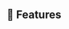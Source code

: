 ## 🧩 Features

<!-- 
::steps

### ✅ Product (Create, Delete , Update, Show)
### ✅ Category (create, Delete, Update, Show)
### ✅ Brand (Create, Delete, Update, Show)
### ✅ Cart (Create, Delete, Update, Show)
### ✅ Wish (Create, Delete, Update, Show) 
### ✅ Cart Count
### ✅ Wish Count
### ✅ Order
### ✅ Checkout
### ✅ Guest Checkout
### ✅ Return Order
### ✅ Order History
### ✅ Order Details
### ✅ Guest Cart
::

::steps
## ✅ Authentication
  ### ✅ Authentication(login,logout,register,profile,changePassword)
  ### ✅ guest
  ### ✅ Google Authentication
:: -->
